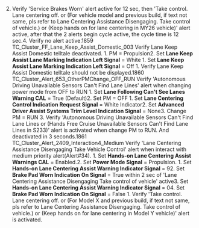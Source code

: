 2. Verify 'Service Brakes Worn' alert active for 12 sec, then 'Take control. Lane centering off. or (For vehicle model and previous build, if text not same, pls refer to Lane Centering Assistance Disengaging. Take control of vehicle.) or (Keep hands on for lane centering in MY26 vehicle)' alert active, after that the 2 alerts begin cycle active, the cycle time is 12 sec.4. Verify no alert active.1859 TC_Cluster_FF_Lane_Keep_Assist_Domestic_003 Verify Lane Keep Assist Domestic telltale deactivated. 1. PM = Propulsion2. Set **Lane Keep Assist Lane Marking Indication Left Signal** = White 1. Set **Lane Keep Assist Lane Marking Indication Left Signal** = Off 1. Verify Lane Keep Assist Domestic telltale should not be displayed.1860 TC_Cluster_Alert_653_OtherPMChange_OFF_RUN Verify 'Autonomous Driving Unavailable Sensors Can't Find Lane Lines' alert when changing power mode from OFF to RUN 1. Set **Lane Following Can't See Lanes Warning CAL** = True (Default)2. Set PM = OFF 1. Set **Lane Centering Control Indication Request Signal** = White Indicator2. Set **Advanced Driver Assist Systems Trim Level Indication Signal** = None3. Change PM = RUN 3. Verify 'Autonomous Driving Unavailable Sensors Can't Find Lane Lines or (Hands Free Cruise Unavailable Sensors Can't Find Lane Lines in S233)' alert is activated when change PM to RUN. And deactivated in 3 seconds.1861 TC_Cluster_Alert_2409_Interaction4_Medium Verify 'Lane Centering Assistance Disengaging Take Vehicle Control' alert when interact with medium priority alert(Alert#34). 1. Set **Hands-on Lane Centering Assist Warnings CAL** = Enabled.2. Set **Power Mode Signal** = Propulsion. 1. Set **Hands-on Lane Centering Assist Warning Indicator Signal** = 92. Set **Brake Pad Worn Indication On Signal** = True within 2 sec of 'Lane Centering Assistance Disengaging Take control of vehicle' active3. Set **Hands-on Lane Centering Assist Warning Indicator Signal** = 04. Set **Brake Pad Worn Indication On Signal** = False 1. Verify 'Take control. Lane centering off. or (For Model X and previous build, if text not same, pls refer to Lane Centering Assistance Disengaging. Take control of vehicle.) or (Keep hands on for lane centering in Model Y vehicle)' alert is activated.